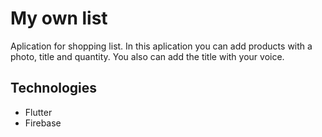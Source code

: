 # My own list

Aplication for shopping list.
In this aplication you can add products with a photo, title and quantity.
You also can add the title with your voice.

## Technologies

- Flutter
- Firebase
